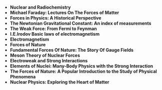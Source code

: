 <ul>
                                <li><b><a target="_blank" href="https://github.com/manjunath5496/The-Four-Fundamental-Forces-of-Nature-that-Shape-Our-Universe/blob/master/fn(1).pdf" style="text-decoration:none;">Nuclear and Radiochemistry </a></b></li>
                                <li><b><a target="_blank" href="https://github.com/manjunath5496/The-Four-Fundamental-Forces-of-Nature-that-Shape-Our-Universe/blob/master/fn(2).pdf" style="text-decoration:none;">Michael Faraday: Lectures On The Forces of Matter</a></b></li>
                                <li><b><a target="_blank" href="https://github.com/manjunath5496/The-Four-Fundamental-Forces-of-Nature-that-Shape-Our-Universe/blob/master/fn(3).pdf" style="text-decoration:none;">Forces in Physics: A Historical Perspective</a></b></li>
                               
<li><b><a target="_blank" href="https://github.com/manjunath5496/The-Four-Fundamental-Forces-of-Nature-that-Shape-Our-Universe/blob/master/fn(4).pdf" style="text-decoration:none;"> The Newtonian Gravitational Constant: An index of measurements</a></b></li>
                                <li><b><a target="_blank" href="https://github.com/manjunath5496/The-Four-Fundamental-Forces-of-Nature-that-Shape-Our-Universe/blob/master/fn(5).pdf" style="text-decoration:none;"> The Weak Force: From Fermi to Feynman </a></b></li>
                                
 <li><b><a target="_blank" href="https://github.com/manjunath5496/The-Four-Fundamental-Forces-of-Nature-that-Shape-Our-Universe/blob/master/fn(6).pdf" style="text-decoration:none;">I.E.Irodov Basic laws of electromagnetism</a></b></li>
                          
<li><b><a target="_blank" href="https://github.com/manjunath5496/The-Four-Fundamental-Forces-of-Nature-that-Shape-Our-Universe/blob/master/fn(7).pdf" style="text-decoration:none;">Electromagnetism</a></b></li>
                                <li><b><a target="_blank" href="https://github.com/manjunath5496/The-Four-Fundamental-Forces-of-Nature-that-Shape-Our-Universe/blob/master/fn(8).pdf" style="text-decoration:none;">Forces of Nature</a></b></li>
                                <li><b><a target="_blank" href="https://github.com/manjunath5496/The-Four-Fundamental-Forces-of-Nature-that-Shape-Our-Universe/blob/master/fn(9).pdf" style="text-decoration:none;">Fundamental Forces Of Nature: The Story Of Gauge Fields </a></b></li>
                                
<li><b><a target="_blank" href="https://github.com/manjunath5496/The-Four-Fundamental-Forces-of-Nature-that-Shape-Our-Universe/blob/master/fn(10).pdf" style="text-decoration:none;">Meson Theory of Nuclear Forces </a></b></li>  
        
<li><b><a target="_blank" href="https://github.com/manjunath5496/The-Four-Fundamental-Forces-of-Nature-that-Shape-Our-Universe/blob/master/fn(11).pdf" style="text-decoration:none;">Electroweak and Strong Interactions </a></b></li>
                                <li><b><a target="_blank" href="https://github.com/manjunath5496/The-Four-Fundamental-Forces-of-Nature-that-Shape-Our-Universe/blob/master/fn(12).pdf" style="text-decoration:none;"> Elements of Nuclei: Many-Body Physics with the Strong Interaction</a></b></li>
<li><b><a target="_blank" href="https://github.com/manjunath5496/The-Four-Fundamental-Forces-of-Nature-that-Shape-Our-Universe/blob/master/fn(13).pdf" style="text-decoration:none;">The Forces of Nature: A Popular Introduction to the Study of Physical Phenomena </a></b></li>
                                <li><b><a target="_blank" href="https://github.com/manjunath5496/The-Four-Fundamental-Forces-of-Nature-that-Shape-Our-Universe/blob/master/fn(14).pdf" style="text-decoration:none;"> Nuclear Physics: Exploring the Heart of Matter</a></b></li>
  
 </ul>
